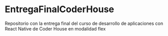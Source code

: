 # EntregaFinalCoderHouse
Repositorio con la entrega final del curso de desarrollo de aplicaciones con React Native de Coder House en modalidad flex
